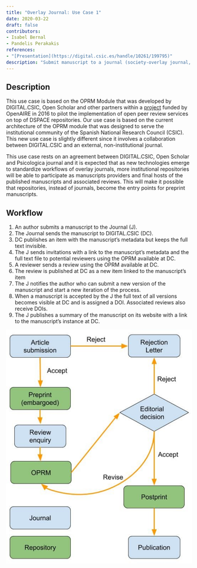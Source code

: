 ```yaml
---
title: "Overlay Journal: Use Case 1"
date: 2020-03-22
draft: false
contributors:
- Isabel Bernal
- Pandelis Perakakis
references:
- "[Presentation](https://digital.csic.es/handle/10261/199795)"
description: "Submit manuscript to a journal (society-overlay journal, qualification platform, etc) and use repository for the archiving of manuscript versions and full-text reviews"
---
```


## Description
This use case is based on the OPRM Module that was developed by DIGITAL.CSIC, Open Scholar and other partners within a [​project​](https://digital.csic.es/handle/10261/131210) funded by OpenAIRE in 2016 to pilot the implementation of open peer review services on top of DSPACE repositories. Our use case is based on the current architecture of the OPRM module that was designed to serve the institutional community of the Spanish National Research Council (CSIC). This new use case is slightly different since it involves a collaboration between DIGITAL.CSIC and an external, non-institutional journal.

This use case rests on an agreement between DIGITAL.CSIC, Open Scholar and Psicologica journal and it is expected that as new technologies emerge to standardize workflows of overlay journals, more institutional repositories will be able to participate as manuscripts providers and final hosts of the published manuscripts and associated reviews. This will make it possible that repositories, instead of journals, become the entry points for preprint manuscripts.

## Workflow
1. An author submits a manuscript to the Journal (J).
2. The Journal sends the manuscript to DIGITAL.CSIC (DC).
3. DC publishes an item with the manuscript’s metadata but keeps the full text invisible.
4. The J sends invitations with a link to the manuscript’s metadata and the full text file to potential reviewers using the OPRM available at DC.
5. A reviewer sends a review using the OPRM available at DC.
6. The review is published at DC as a new item linked to the manuscript’s item
7. The J notifies the author who can submit a new version of the manuscript and start a new iteration of the process.
8. When a manuscript is accepted by the J the full text of all versions becomes visible at DC and is assigned a DOI. Associated reviews also receive DOIs.
9. The J publishes a summary of the manuscript on its website with a link to the manuscript’s instance at DC.


![img](./workflow.png)